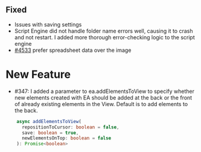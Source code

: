 ## Fixed
- Issues with saving settings
- Script Engine did not handle folder name errors well, causing it to crash and not restart. I added more thorough error-checking logic to the script engine
- [#4533](https://github.com/excalidraw/excalidraw/pull/4533) prefer spreadsheet data over the image

# New Feature
- #347: I added a parameter to ea.addElementsToView to specify whether new elements created with EA should be added at the back or the front of already existing elements in the View. Default is to add elements to the back.
```typescript
    async addElementsToView(
      repositionToCursor: boolean = false,
      save: boolean = true,
      newElementsOnTop: boolean = false
    ): Promise<boolean>
```